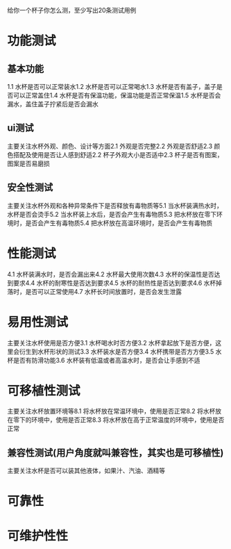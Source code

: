 给你一个杯子你怎么测，至少写出20条测试用例
# 功能测试
## 基本功能
1.1 水杯是否可以正常装水1.2 水杯是否可以正常喝水1.3 水杯是否有盖子，盖子是否可以正常盖住1.4 水杯是否有保温功能，保温功能是否正常保温1.5 水杯是否会漏水，盖住盖子拧紧后是否会漏水
## ui测试
主要关注水杯外观、颜色、设计等方面2.1 外观是否完整2.2 外观是否舒适2.3 颜色搭配及使用是否让人感到舒适2.2 杯子外观大小是否适中2.3 杯子是否有图案，图案是否易磨损
## 安全性测试
主要关注水杯外观和各种异常条件下是否释放有毒物质等5.1 当水杯装满热水时，水杯是否会烫手5.2 当水杯装上水后，是否会产生有毒物质5.3 把水杯放在零下环境时，是否会产生有毒物质5.4 把水杯放在高温环境时，是否会产生有毒物质
# 性能测试
4.1 水杯装满水时，是否会漏出来4.2 水杯最大使用次数4.3 水杯的保温性是否达到要求4.4 水杯的耐寒性是否达到要求4.5 水杯的耐热性是否达到要求4.6 水杯掉落时，是否可以正常使用4.7 水杯长时间放置时，是否会发生泄露
# 易用性测试
主要关注水杯使用是否方便3.1 水杯喝水时否方便3.2 水杯拿起放下是否方便，这里会衍生到水杯形状的测试3.3 水杯装水是否方便3.4 水杯携带是否方方便3.5 水杯是否有防滑功能3.6 水杯装有低温或者高温水时，是否会让手感到不适

# 可移植性测试
主要关注水杯放置环境等8.1 将水杯放在常温环境中，使用是否正常8.2 将水杯放在零下的环境中，使用是否正常8.3 将水杯放在高于正常温度的环境中，使用是否正常
## 兼容性测试(用户角度就叫兼容性，其实也是可移植性)
主要关注水杯是否可以装其他液体，如果汁、汽油、酒精等

# 可靠性

# 可维护性性